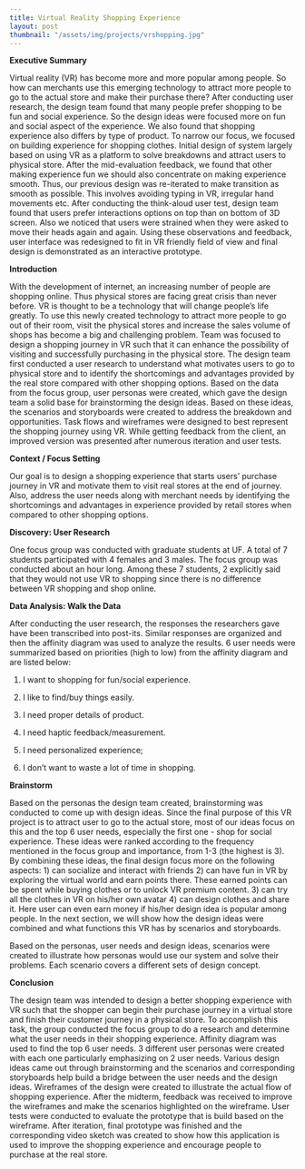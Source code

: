 ```yaml
---
title: Virtual Reality Shopping Experience
layout: post
thumbnail: "/assets/img/projects/vrshopping.jpg"
---
```


**Executive Summary**

Virtual reality (VR) has become more and more popular among people. So how can merchants use this emerging technology to attract more people to go to the actual store and make their purchase there? After conducting user research, the design team found that many people prefer shopping to be fun and social experience. So the design ideas were focused more on fun and social aspect of the experience. We also found that shopping experience also differs by type of product. To narrow our focus, we focused on building experience for shopping clothes. Initial design of system largely based on using VR as a platform to solve breakdowns and attract users to physical store. After the mid-evaluation feedback, we found that other making experience fun we should also concentrate on making experience smooth. Thus, our previous design was re-iterated to make transition as smooth as possible. This involves avoiding typing in VR, irregular hand movements etc. After conducting the think-aloud user test, design team found that users prefer interactions options on top than on bottom of 3D screen. Also we noticed that users were strained when they were asked to move their heads again and again. Using these observations and feedback, user interface was redesigned to fit in VR friendly field of view and final design is demonstrated as an interactive prototype.

**Introduction**

With the development of internet, an increasing number of people are shopping online. Thus physical stores are facing great crisis than never before. VR is thought to be a technology that will change people’s life greatly. To use this newly created technology to attract more people to go out of their room, visit the physical stores and increase the sales volume of shops has become a big and challenging problem. Team was focused to design a shopping journey in VR such that it can enhance the possibility of visiting and successfully purchasing in the physical store. The design team first conducted a user research to understand what motivates users to go to physical store and to identify the shortcomings and advantages provided by the real store compared with other shopping options. Based on the data from the focus group, user personas were created, which gave the design team a solid base for brainstorming the design ideas. Based on these ideas, the scenarios and storyboards were created to address the breakdown and opportunities. Task flows and wireframes were designed to best represent the shopping journey using VR. While getting feedback from the client, an improved version was presented after numerous iteration and user tests.

**Context / Focus Setting**

Our goal is to design a shopping experience that starts users’ purchase journey in VR and motivate them to visit real stores at the end of journey. Also, address the user needs along with merchant needs by identifying the shortcomings and advantages in experience provided by retail stores when compared to other shopping options.

**Discovery: User Research**

One focus group was conducted with graduate students at UF. A total of 7 students participated with 4 females and 3 males. The focus group was conducted about an hour long. Among these 7 students, 2 explicitly said that they would not use VR to shopping since there is no difference between VR shopping and shop online.

**Data Analysis: Walk the Data**

After conducting the user research, the responses the researchers gave have been transcribed into post-its. Similar responses are organized and then the affinity diagram was used to analyze the results. 6 user needs were summarized based on priorities (high to low) from the affinity diagram and are listed below:

1) I want to shopping for fun/social experience.

2) I like to find/buy things easily.

3) I need proper details of product.

4) I need haptic feedback/measurement.

5) I need personalized experience;

6) I don’t want to waste a lot of time in shopping.

**Brainstorm**

Based on the personas the design team created, brainstorming was conducted to come up with design ideas. Since the final purpose of this VR project is to attract user to go to the actual store, most of our ideas focus on this and the top 6 user needs, especially the first one - shop for social experience. These ideas were ranked according to the frequency mentioned in the focus group and importance, from 1-3 (the highest is 3). By combining these ideas, the final design focus more on the following aspects: 1) can socialize and interact with friends 2) can have fun in VR by exploring the virtual world and earn points there. These earned points can be spent while buying clothes or to unlock VR premium content. 3) can try all the clothes in VR on his/her own avatar 4) can design clothes and share it. Here user can even earn money if his/her design idea is popular among people. In the next section, we will show how the design ideas were combined and what functions this VR has by scenarios and storyboards.

Based on the personas, user needs and design ideas, scenarios were created to illustrate how personas would use our system and solve their problems. Each scenario covers a different sets of design concept.

**Conclusion**

The design team was intended to design a better shopping experience with VR such that the shopper can begin their purchase journey in a virtual store and finish their customer journey in a physical store. To accomplish this task, the group conducted the focus group to do a research and determine what the user needs in their shopping experience. Affinity diagram was used to find the top 6 user needs. 3 different user personas were created with each one particularly emphasizing on 2 user needs. Various design ideas came out through brainstorming and the scenarios and corresponding storyboards help build a bridge between the user needs and the design ideas. Wireframes of the design were created to illustrate the actual flow of shopping experience. After the midterm, feedback was received to improve the wireframes and make the scenarios highlighted on the wireframe. User tests were conducted to evaluate the prototype that is build based on the wireframe. After iteration, final prototype was finished and the corresponding video sketch was created to show how this application is used to improve the shopping experience and encourage people to purchase at the real store.